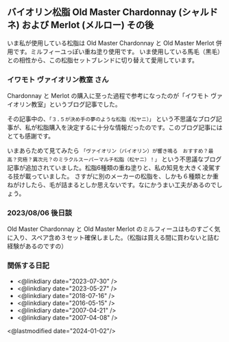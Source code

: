## バイオリン松脂 Old Master Chardonnay (シャルドネ) および Merlot (メルロー) その後

いま私が使用している松脂は Old Master Chardonnay と Old Master Merlot 併用です。ミルフィーユっぽい重ね塗り使用です。
いま使用している馬毛（黒毛）との相性から、この松脂セットブレンドに切り替えて愛用しています。

### イワモト ヴァイオリン教室 さん

Chardonnay と Merlot の購入に至った過程で参考になったのが「イワモト ヴァイオリン教室」というブログ記事でした。

その記事中の、`「３.５が決め手の夢のような松脂（松ヤニ）」` という不思議なブログ記事が、私が松脂購入を決定するに十分な情報だったのです。このブログ記事にはとても感謝です。

いまあらためて見てみたら `「ヴァイオリン（バイオリン）が響き鳴る　おすすめ？最高？究極？異次元？のミラクルスーパーマルチ松脂（松ヤニ）！」` という不思議なブログ記事が追加されていました。松脂6種類の重ね塗りと、私の知見を大きく凌駕する技が載っていました。
さすがに別のメーカーの松脂を、しかも６種類とか重ねがけしたら、毛が詰まるとしか思えないです。なにかうまい工夫があるのでしょう。

### 2023/08/06 後日談

Old Master Chardonnay と Old Master Merlot のミルフィーユはものすごく気に入り、スペア含め３セット確保しました。（松脂は買える間に買わないと詰む経験があるのですの）

### 関係する日記

- <@linkdiary date="2023-07-30" />
- <@linkdiary date="2023-05-27" />
- <@linkdiary date="2018-07-16" />
- <@linkdiary date="2016-05-15" />
- <@linkdiary date="2007-04-21" />
- <@linkdiary date="2007-04-08" />

<@lastmodified date="2024-01-02"/>
